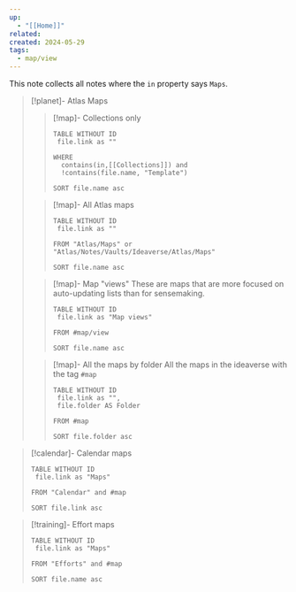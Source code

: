 ```yaml
---
up:
  - "[[Home]]"
related: 
created: 2024-05-29
tags:
  - map/view
---
```

This note collects all notes where the `in` property says `Maps`.

> [!planet]- Atlas Maps
> 
> > [!map]- Collections only
> > ```dataview
> > TABLE WITHOUT ID
> >  file.link as ""
> > 
> > WHERE
> >   contains(in,[[Collections]]) and
> >   !contains(file.name, "Template")
> > 
> > SORT file.name asc
> > ```
> 
> > [!map]- All Atlas maps
> > ```dataview
> > TABLE WITHOUT ID
> >  file.link as ""
> >  
> > FROM "Atlas/Maps" or "Atlas/Notes/Vaults/Ideaverse/Atlas/Maps"
> > 
> > SORT file.name asc
> > ```
> 
> > [!map]- Map "views"
> > These are maps that are more focused on auto-updating lists than for sensemaking.
> > ```dataview
> > TABLE WITHOUT ID
> >  file.link as "Map views"
> >  
> > FROM #map/view 
> > 
> > SORT file.name asc
> > ```
> 
> > [!map]- All the maps by folder
> > All the maps in the ideaverse with the tag `#map`
> > ```dataview
> > TABLE WITHOUT ID
> >  file.link as "",
> >  file.folder AS Folder
> >  
> > FROM #map 
> > 
> > SORT file.folder asc
> > ```

> [!calendar]- Calendar maps
> ```dataview
> TABLE WITHOUT ID
>  file.link as "Maps"
>  
> FROM "Calendar" and #map
> 
> SORT file.link asc
> ```

> [!training]- Effort maps
> ```dataview
> TABLE WITHOUT ID
>  file.link as "Maps"
>  
> FROM "Efforts" and #map
> 
> SORT file.name asc
> 
> ```